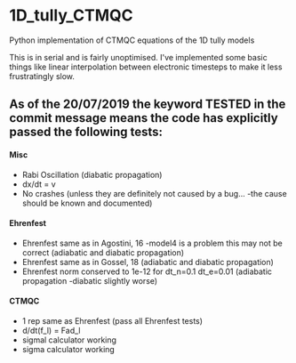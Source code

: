 # 1D_tully_CTMQC
Python implementation of CTMQC equations  of the 1D tully models

This is in serial and is fairly unoptimised. I've implemented some basic things like linear interpolation between electronic timesteps to make it less frustratingly slow.


## As of the 20/07/2019 the keyword TESTED in the commit message means the code has explicitly passed the following tests:
#### Misc
* Rabi Oscillation (diabatic propagation)
* dx/dt = v
* No crashes (unless they are definitely not caused by a bug... -the cause should be known and documented)

#### Ehrenfest
* Ehrenfest same as in Agostini, 16 -model4 is a problem this may not be correct (adiabatic and diabatic propagation)
* Ehrenfest same as in Gossel, 18 (adiabatic and diabatic propagation)
* Ehrenfest norm conserved to 1e-12 for dt_n=0.1 dt_e=0.01 (adiabatic propagation -diabatic slightly worse)

#### CTMQC
* 1 rep same as Ehrenfest (pass all Ehrenfest tests)
* d/dt(f_l) = Fad_l
* sigmal calculator working
* sigma calculator working


